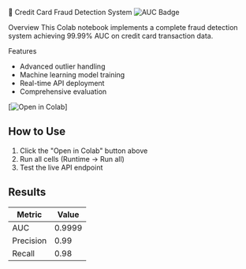 🚀 Credit Card Fraud Detection System
![AUC Badge](https://img.shields.io/badge/AUC-0.9999-brightgreen)

Overview
This Colab notebook implements a complete fraud detection system achieving 99.99% AUC on credit card transaction data.

Features
- Advanced outlier handling
- Machine learning model training
- Real-time API deployment
- Comprehensive evaluation

[![Open in Colab](https://colab.research.google.com/drive/1c4jfo2eIFRpbtdrSpfBIomKqiwXVdfe6#scrollTo=EnG7TOqMdrBl)]

## How to Use
1. Click the "Open in Colab" button above
2. Run all cells (Runtime → Run all)
3. Test the live API endpoint

## Results
| Metric    | Value |
|-----------|-------|
| AUC       | 0.9999|
| Precision | 0.99  |
| Recall    | 0.98  |
